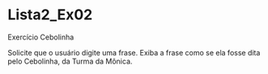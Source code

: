 # Lista2_Ex02
Exercício Cebolinha

Solicite que o usuário digite uma frase. Exiba a frase como se ela fosse dita pelo Cebolinha, da Turma da Mônica.
